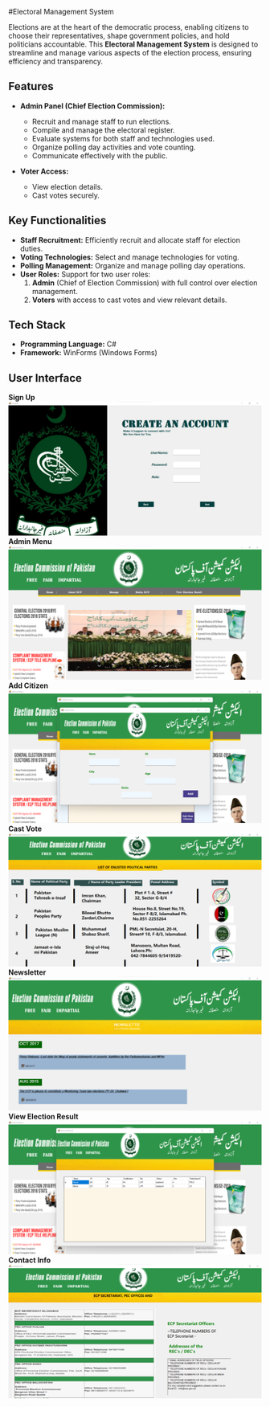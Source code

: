 #Electoral Management System

Elections are at the heart of the democratic process, enabling citizens to choose their representatives, shape government policies, and hold politicians accountable. This **Electoral Management System** is designed to streamline and manage various aspects of the election process, ensuring efficiency and transparency.

## Features

- **Admin Panel (Chief Election Commission):**
  - Recruit and manage staff to run elections.
  - Compile and manage the electoral register.
  - Evaluate systems for both staff and technologies used.
  - Organize polling day activities and vote counting.
  - Communicate effectively with the public.

- **Voter Access:**
  - View election details.
  - Cast votes securely.
  
## Key Functionalities

- **Staff Recruitment:** Efficiently recruit and allocate staff for election duties.
- **Voting Technologies:** Select and manage technologies for voting.
- **Polling Management:** Organize and manage polling day operations.
- **User Roles:** Support for two user roles:
  1. **Admin** (Chief of Election Commission) with full control over election management.
  2. **Voters** with access to cast votes and view relevant details.

## Tech Stack

- **Programming Language:** C#
- **Framework:** WinForms (Windows Forms)

## User Interface
**Sign Up**
![Sign_Up](https://raw.githubusercontent.com/aleenaabid196/electoral-management-system/refs/heads/main/UI_Screenshots/SignUpForm.png)
**Admin Menu**
![Admin_Menu](https://raw.githubusercontent.com/aleenaabid196/electoral-management-system/refs/heads/main/UI_Screenshots/AdminMenuForm.png)
**Add Citizen**
![Add_Citizen](https://raw.githubusercontent.com/aleenaabid196/electoral-management-system/refs/heads/main/UI_Screenshots/AddCitizenPage.png)
**Cast Vote**
![Cast_Vote](https://raw.githubusercontent.com/aleenaabid196/electoral-management-system/refs/heads/main/UI_Screenshots/CastVote.png)
**Newsletter**
![News_Letter](https://raw.githubusercontent.com/aleenaabid196/electoral-management-system/refs/heads/main/UI_Screenshots/Newsletter.png)
**View Election Result**
![View_Election_Result](https://raw.githubusercontent.com/aleenaabid196/electoral-management-system/refs/heads/main/UI_Screenshots/ViewElectionResult.png)
**Contact Info**
![Contact_Info](https://raw.githubusercontent.com/aleenaabid196/electoral-management-system/refs/heads/main/UI_Screenshots/ContactInfo.png)
